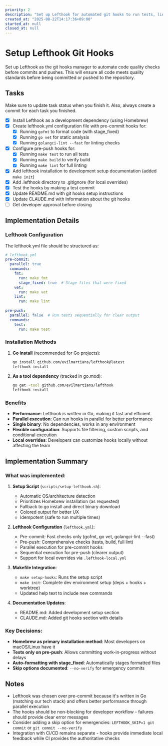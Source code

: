 ```yaml
---
priority: 2
description: "Set up Lefthook for automated git hooks to run tests, linting, and formatting on pre-commit and pre-push"
created_at: "2025-08-22T14:17:36+09:00"
started_at: null
closed_at: null
---
```


# Setup Lefthook Git Hooks

Set up Lefthook as the git hooks manager to automate code quality checks before commits and pushes. This will ensure all code meets quality standards before being committed or pushed to the repository.

## Tasks
Make sure to update task status when you finish it. Also, always create a commit for each task you finished.

- [x] Install Lefthook as a development dependency (using Homebrew)
- [x] Create lefthook.yml configuration file with pre-commit hooks for:
  - [x] Running `gofmt` to format code (with stage_fixed)
  - [x] Running `go vet` for static analysis
  - [x] Running `golangci-lint --fast` for linting checks
- [x] Configure pre-push hooks for:
  - [x] Running `make test` to run all tests
  - [x] Running `make build` to verify build
  - [x] Running `make lint` for full linting
- [x] Add lefthook installation to development setup documentation (added `make init`)
- [x] Add .lefthook directory to .gitignore (for local overrides)
- [x] Test the hooks by making a test commit
- [x] Update README.md with git hooks setup instructions
- [x] Update CLAUDE.md with information about the git hooks
- [ ] Get developer approval before closing

## Implementation Details

### Lefthook Configuration
The lefthook.yml file should be structured as:

```yaml
# lefthook.yml
pre-commit:
  parallel: true
  commands:
    fmt:
      run: make fmt
      stage_fixed: true  # Stage files that were fixed
    vet:
      run: make vet
    lint:
      run: make lint
      
pre-push:
  parallel: false  # Run tests sequentially for clear output
  commands:
    test:
      run: make test
```

### Installation Methods
1. **Go install** (recommended for Go projects):
   ```bash
   go install github.com/evilmartians/lefthook@latest
   lefthook install
   ```

2. **As a tool dependency** (tracked in go.mod):
   ```bash
   go get -tool github.com/evilmartians/lefthook
   lefthook install
   ```

### Benefits
- **Performance**: Lefthook is written in Go, making it fast and efficient
- **Parallel execution**: Can run hooks in parallel for better performance
- **Single binary**: No dependencies, works in any environment
- **Flexible configuration**: Supports file filtering, custom scripts, and conditional execution
- **Local overrides**: Developers can customize hooks locally without affecting the team

## Implementation Summary

### What was implemented:
1. **Setup Script** (`scripts/setup-lefthook.sh`):
   - Automatic OS/architecture detection
   - Prioritizes Homebrew installation (as requested)
   - Fallback to go install and direct binary download
   - Colored output for better UX
   - Idempotent (safe to run multiple times)

2. **Lefthook Configuration** (`lefthook.yml`):
   - Pre-commit: Fast checks only (gofmt, go vet, golangci-lint --fast)
   - Pre-push: Comprehensive checks (tests, build, full lint)
   - Parallel execution for pre-commit hooks
   - Sequential execution for pre-push (clearer output)
   - Support for local overrides via `.lefthook-local.yml`

3. **Makefile Integration**:
   - `make setup-hooks`: Runs the setup script
   - `make init`: Complete dev environment setup (deps + hooks + worktree)
   - Updated help text to include new commands

4. **Documentation Updates**:
   - README.md: Added development setup section
   - CLAUDE.md: Added git hooks section with details

### Key Decisions:
- **Homebrew as primary installation method**: Most developers on macOS/Linux have it
- **Tests only on pre-push**: Allows committing work-in-progress without delays
- **Auto-formatting with stage_fixed**: Automatically stages formatted files
- **Skip options documented**: `--no-verify` for emergency commits

## Notes

- Lefthook was chosen over pre-commit because it's written in Go (matching our tech stack) and offers better performance through parallel execution
- The hooks should be non-blocking for developer workflow - failures should provide clear error messages
- Consider adding a skip option for emergencies: `LEFTHOOK_SKIP=1 git commit` or `git commit --no-verify`
- Integration with CI/CD remains separate - hooks provide immediate local feedback while CI provides the authoritative checks